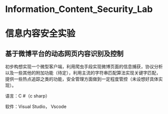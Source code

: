 ﻿Information_Content_Security_Lab================================# 信息内容安全实验## 基于微博平台的动态网页内容识别及控制初步构想实现一个微型客户端，利用爬虫手段实现微博页面的信息捕获，协议分析以及一些其他的附加功能（待定），利用主流的字符串匹配算法实现关键字匹配，提供一些热点追踪之类的功能，安全管理方面做到一定程度管控（未设想好具体实现）。语言：C \#（c sharp）软件：Visual Studio， Vscode